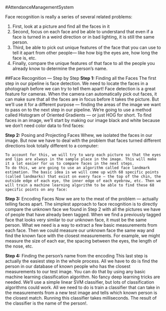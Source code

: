 #AttendanceManagementSystem
       
Face recognition is really a series of several related problems:
  1.	First, look at a picture and find all the faces in it
  2.	Second, focus on each face and be able to understand that even if a face is turned in a weird direction or in bad lighting, it is still the same person.
  3.	Third, be able to pick out unique features of the face that you can use to tell it apart from other people— like how big the eyes are, how long the face is, etc.
  4.	Finally, compare the unique features of that face to all the people you already know to determine the person’s name.


##Face Recognition — Step by Step
  **Step 1:** Finding all the Faces
    The first step in our pipeline is face detection. We need to locate the faces in a photograph before we can try to tell them apart!
    Face detection is a great feature for cameras. When the camera can automatically pick out faces, it can make sure that all the faces are in focus before it takes the picture. But we’ll use it for a different purpose — finding the areas of the image we want to pass on to the next step in our pipeline.
    We’re going to use a method called Histogram of Oriented Gradients — or just HOG for short.
    To find faces in an image, we’ll start by making our image black and white because we don’t need color data to find faces:

  **Step 2:** Posing and Projecting Faces
    Whew, we isolated the faces in our image. But now we have to deal with the problem that faces turned different directions look totally different to a computer:

    To account for this, we will try to warp each picture so that the eyes and lips are always in the sample place in the image. This will make it a lot easier for us to compare faces in the next steps.
    To do this, we are going to use an algorithm called face landmark estimation. The basic idea is we will come up with 68 specific points (called landmarks) that exist on every face — the top of the chin, the outside edge of each eye, the inner edge of each eyebrow, etc. Then we will train a machine learning algorithm to be able to find these 68 specific points on any face:

  **Step 3:** Encoding Faces
    Now we are to the meat of the problem — actually telling faces apart. 
    The simplest approach to face recognition is to directly compare the unknown face we found in Step 2 with all the pictures we have of people that have already been tagged. When we find a previously tagged face that looks very similar to our unknown face, it must be the same person. 
    What we need is a way to extract a few basic measurements from each face. Then we could measure our unknown face the same way and find the known face with the closest measurements. For example, we might measure the size of each ear, the spacing between the eyes, the length of the nose, etc. 

  **Step 4:** Finding the person’s name from the encoding
    This last step is actually the easiest step in the whole process. All we have to do is find the person in our database of known people who has the closest measurements to our test image.
    You can do that by using any basic machine learning classification algorithm. No fancy deep learning tricks are needed. We’ll use a simple linear SVM classifier, but lots of classification algorithms could work.
    All we need to do is train a classifier that can take in the measurements from a new test image and tells which known person is the closest match. Running this classifier takes milliseconds. The result of the classifier is the name of the person!.


